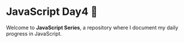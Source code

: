 # JavaScript Day4 🚀

Welcome to **JavaScript Series**, a repository where I document my daily progress in JavaScript. 
